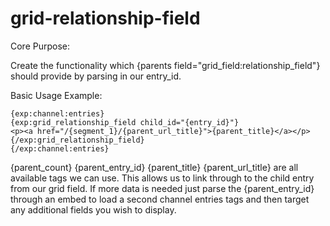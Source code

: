 # grid-relationship-field
Core Purpose:

Create the functionality which {parents field="grid_field:relationship_field"} should provide by parsing in our entry_id.

Basic Usage Example:

```
{exp:channel:entries}
{exp:grid_relationship_field child_id="{entry_id}"}
<p><a href="/{segment_1}/{parent_url_title}">{parent_title}</a></p>
{/exp:grid_relationship_field}
{/exp:channel:entries}
```

{parent_count} {parent_entry_id} {parent_title} {parent_url_title} are all available tags we can use. This allows us to link through to the child entry from our grid field. If more data is needed just parse the {parent_entry_id} through an embed to load a second channel entries tags and then target any additional fields you wish to display.